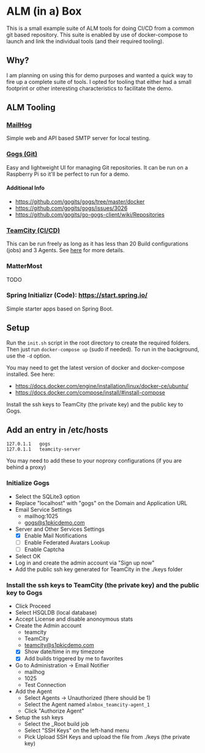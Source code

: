 # ALM (in a) Box

This is a small example suite of ALM tools for doing CI/CD from a common git
based repository.  This suite is enabled by use of docker-compose to launch and
link the individual tools (and their required tooling).

## Why?

I am planning on using this for demo purposes and wanted a quick way to fire up
a complete suite of tools.  I opted for tooling that either had a small
footprint or other interesting characteristics to facilitate the demo.

## ALM Tooling

### [MailHog](https://github.com/mailhog/MailHog)

Simple web and API based SMTP server for local testing.

### [Gogs (Git)](https://gogs.io/)

Easy and lightweight UI for managing Git repositories.  It can be run on a
Raspberry Pi so it'll be perfect to run for a demo.

#### Additional Info

- https://github.com/gogits/gogs/tree/master/docker
- https://github.com/gogits/gogs/issues/3026
- https://github.com/gogits/go-gogs-client/wiki/Repositories

### [TeamCity (CI/CD)](https://www.jetbrains.com/teamcity/)

This can be run freely as long as it has less than 20 Build configurations
(jobs) and 3 Agents.  See [here](https://confluence.jetbrains.com/display/TCD10/Licensing+Policy) for more details.

### MatterMost

TODO

### Spring Initializr (Code): https://start.spring.io/

Simple starter apps based on Spring Boot.

## Setup

Run the ```init.sh``` script in the root directory to create the required
folders.  Then just run ```docker-compose up``` (sudo if needed).  To run in
the background, use the ```-d``` option.

You may need to get the latest version of docker and docker-compose installed.  See here:

- https://docs.docker.com/engine/installation/linux/docker-ce/ubuntu/
- https://docs.docker.com/compose/install/#install-compose

Install the ssh keys to TeamCity (the private key) and the public key to Gogs.

## Add an entry in /etc/hosts

```properties
127.0.1.1   gogs
127.0.1.1   teamcity-server
```

You may need to add these to your noproxy configurations (if you are behind a proxy)

### Initialize Gogs

- Select the SQLite3 option
- Replace "localhost" with "gogs" on the Domain and Application URL
- Email Service Settings
  - mailhog:1025
  - gogs@s1pkicdemo.com
- Server and Other Services Settings
  - [x] Enable Mail Notifications
  - [ ] Enable Federated Avatars Lookup
  - [ ] Enable Captcha
- Select OK
- Log in and create the admin account via "Sign up now"
- Add the public ssh key generated for TeamCity in the ./keys folder

### Install the ssh keys to TeamCity (the private key) and the public key to Gogs

- Click Proceed
- Select HSQLDB (local database)
- Accept License and disable anonoymous stats
- Create the Admin account
  - teamcity
  - TeamCity
  - teamcity@s1pkicdemo.com
  - [x] Show date/time in my timezone
  - [x] Add builds triggered by me to favorites
- Go to Administration -> Email Notifier
  - mailhog
  - 1025
  - Test Connection
- Add the Agent
  - Select Agents -> Unauthorized (there should be 1)
  - Select the Agent named ```almbox_teamcity-agent_1```
  - Click "Authorize Agent"
- Setup the ssh keys
  - Select the _Root build job
  - Select "SSH Keys" on the left-hand menu
  - Pick Upload SSH Keys and upload the file from ./keys (the private key)
